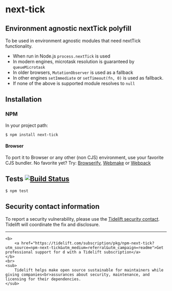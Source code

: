 next-tick
=========

Environment agnostic nextTick polyfill
--------------------------------------

To be used in environment agnostic modules that need nextTick functionality.

-   When run in Node.js `process.nextTick` is used
-   In modern engines, microtask resolution is guaranteed by `queueMicrotask`
-   In older browsers, `MutationObserver` is used as a fallback
-   In other engines `setImmediate` or `setTimeout(fn, 0)` is used as fallback.
-   If none of the above is supported module resolves to `null`

Installation
------------

### NPM

In your project path:

    $ npm install next-tick

#### Browser

To port it to Browser or any other (non CJS) environment, use your favorite CJS bundler. No favorite yet? Try: [Browserify](http://browserify.org/), [Webmake](https://github.com/medikoo/modules-webmake) or [Webpack](http://webpack.github.io/)

Tests [![Build Status](https://api.travis-ci.org/medikoo/next-tick.png?branch=master)](https://travis-ci.org/medikoo/next-tick)
-------------------------------------------------------------------------------------------------------------------------------

    $ npm test

Security contact information
----------------------------

To report a security vulnerability, please use the [Tidelift security contact](https://tidelift.com/security). Tidelift will coordinate the fix and disclosure.

------------------------------------------------------------------------

    <b>
        <a href="https://tidelift.com/subscription/pkg/npm-next-tick?utm_source=npm-next-tick&utm_medium=referral&utm_campaign=readme">Get professional support for d with a Tidelift subscription</a>
    </b>
    <br>
    <sub>
        Tidelift helps make open source sustainable for maintainers while giving companies<br>assurances about security, maintenance, and licensing for their dependencies.
    </sub>
